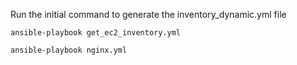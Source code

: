 Run the initial command to generate the inventory_dynamic.yml file

```
ansible-playbook get_ec2_inventory.yml

```

```
ansible-playbook nginx.yml

```
